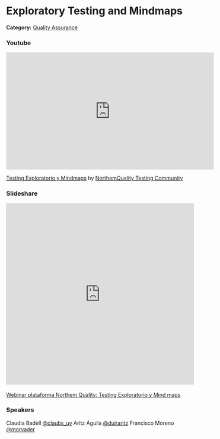 # Exploratory Testing and Mindmaps
**Category:** [Quality Assurance](https://github.com/rgondev/til/blob/master/README.md#quality_assurance)
### Youtube

<!-- Youtube embedded -->
<iframe width="560" height="315" src="https://www.youtube.com/embed/wIP6Jx0T_zQ" frameborder="0" allow="accelerometer; autoplay; encrypted-media; gyroscope; picture-in-picture" allowfullscreen></iframe>

[Testing Exploratorio y Mindmaps](https://www.youtube.com/watch?v=wIP6Jx0T_zQ&feature=youtu.be) by [NorthemQuality Testing Community](https://www.youtube.com/channel/UCwZLYUjn3gVV83Q0rontKaw)

### Slideshare
<!-- Slideshare embedded iframe -->
<iframe src="http://www.slideshare.net/slideshow/embed_code/key/soPKssDfAvNQM" width="595" height="485" frameborder="0" marginwidth="0" marginheight="0" scrolling="no" style="border:1px solid #CCC; border-width:1px; margin-bottom:5px; max-width: 100%;" allowfullscreen> </iframe> 

[Webinar plataforma Northem Quality: Testing Exploratorio y Mind maps](www.slideshare.net/ClaudiaBadell/webinar-plataforma-northem-quality-testing-exploratorio-y-mind-maps)

### Speakers
Claudia Badell [@claubs_uy](https://twitter.com/claubs_uy)
Aritz Águila [@duiraritz](https://twitter.com/duiraritz)
Francisco Moreno [@morvader](https://twitter.com/morvader)
